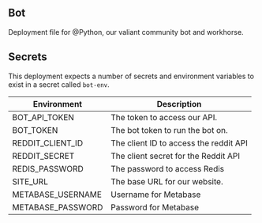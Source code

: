 ## Bot

Deployment file for @Python, our valiant community bot and workhorse.

## Secrets
This deployment expects a number of secrets and environment variables to exist in a secret called `bot-env`.


| Environment           | Description                               |
|-----------------------|-------------------------------------------|
| BOT_API_TOKEN         | The token to access our API.              |
| BOT_TOKEN             | The bot token to run the bot on.          |
| REDDIT_CLIENT_ID      | The client ID to access the reddit API    |
| REDDIT_SECRET         | The client secret for the Reddit API      |
| REDIS_PASSWORD        | The password to access Redis              |
| SITE_URL              | The base URL for our website.             |
| METABASE_USERNAME     | Username for Metabase                     |
| METABASE_PASSWORD     | Password for Metabase                     |
